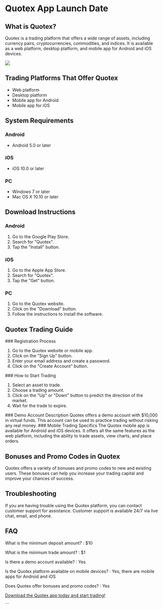 # Quotex App Launch Date

## What is Quotex?

Quotex is a trading platform that offers a wide range of assets,
including currency pairs, cryptocurrencies, commodities, and indices. It
is available as a web platform, desktop platform, and mobile app for
Android and iOS devices.

[![](https://static.quotex.io/files/10_en/300_250.jpg)](https://traff.sbs/brokerqxlid)

## Trading Platforms That Offer Quotex

-   Web platform
-   Desktop platform
-   Mobile app for Android
-   Mobile app for iOS

## System Requirements

### Android

-   Android 5.0 or later

### iOS

-   iOS 10.0 or later

### PC

-   Windows 7 or later
-   Mac OS X 10.10 or later

## Download Instructions

### Android

1.  Go to the Google Play Store.
2.  Search for "Quotex".
3.  Tap the "Install" button.

### iOS

1.  Go to the Apple App Store.
2.  Search for "Quotex".
3.  Tap the "Get" button.

### PC

1.  Go to the Quotex website.
2.  Click on the "Download" button.
3.  Follow the instructions to install the software.

## Quotex Trading Guide

\### Registration Process

1.  Go to the Quotex website or mobile app.
2.  Click on the "Sign Up" button.
3.  Enter your email address and create a password.
4.  Click on the "Create Account" button.

\### How to Start Trading

1.  Select an asset to trade.
2.  Choose a trading amount.
3.  Click on the "Up" or "Down" button to predict the
    direction of the market.
4.  Wait for the trade to expire.

\### Demo Account Description Quotex offers a demo account with \$10,000
in virtual funds. This account can be used to practice trading without
risking any real money. \### Mobile Trading Specifics The Quotex mobile
app is available for Android and iOS devices. It offers all the same
features as the web platform, including the ability to trade assets,
view charts, and place orders.

## Bonuses and Promo Codes in Quotex

Quotex offers a variety of bonuses and promo codes to new and existing
users. These bonuses can help you increase your trading capital and
improve your chances of success.

## Troubleshooting

If you are having trouble using the Quotex platform, you can contact
customer support for assistance. Customer support is available 24/7 via
live chat, email, and phone.

## FAQ

What is the minimum deposit amount?
:   \$10

What is the minimum trade amount?
:   \$1

Is there a demo account available?
:   Yes

Is the Quotex platform available on mobile devices?
:   Yes, there are mobile apps for Android and iOS

Does Quotex offer bonuses and promo codes?
:   Yes

[Download the Quotex app today and start
trading!](\%22https://traff.sbs/quotexonelink\%22)

\`\`\`

